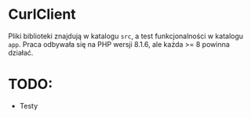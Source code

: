 # CurlClient


Pliki biblioteki znajdują w katalogu `src`, a test funkcjonalności w katalogu `app`.
Praca odbywała się na PHP wersji 8.1.6, ale każda >= 8 powinna działać.

# TODO:
 - Testy